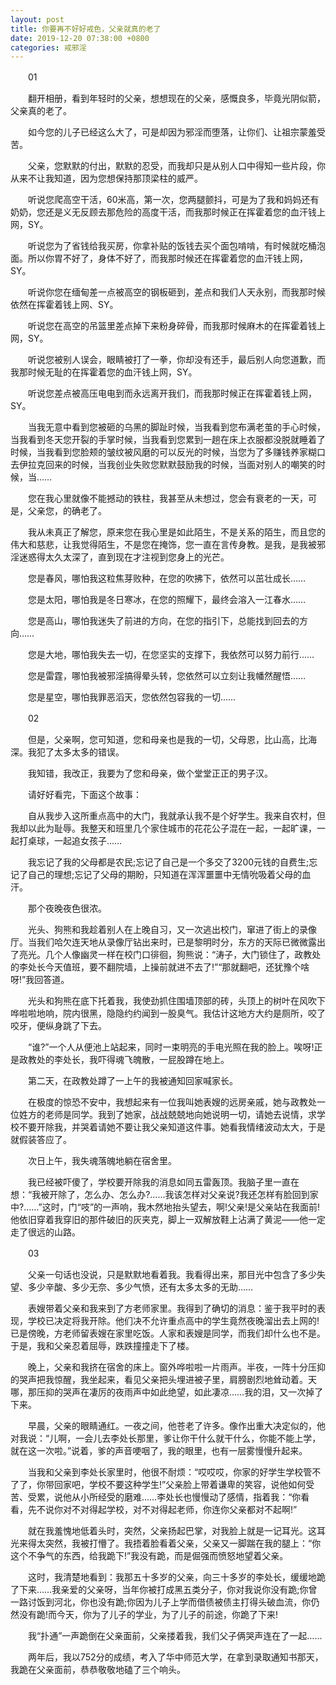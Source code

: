 ```yaml
---
layout: post
title: 你要再不好好戒色，父亲就真的老了
date: 2019-12-20 07:38:00 +0800
categories: 戒邪淫
---
```


　　01
　　翻开相册，看到年轻时的父亲，想想现在的父亲，感慨良多，毕竟光阴似箭，父亲真的老了。
　　如今您的儿子已经这么大了，可是却因为邪淫而堕落，让你们、让祖宗蒙羞受苦。
　　父亲，您默默的付出，默默的忍受，而我却只是从别人口中得知一些片段，你从来不让我知道，因为您想保持那顶梁柱的威严。
　　听说您爬高空干活，60米高，第一次，您两腿颤抖，可是为了我和妈妈还有奶奶，您还是义无反顾去那危险的高度干活，而我那时候正在挥霍着您的血汗钱上网，SY。
　　听说您为了省钱给我买房，你拿补贴的饭钱去买个面包啃啃，有时候就吃桶泡面。所以你胃不好了，身体不好了，而我那时候还在挥霍着您的血汗钱上网，SY。
　　听说你您在缅甸差一点被高空的钢板砸到，差点和我们人天永别，而我那时候依然在挥霍着钱上网、SY。
　　听说您在高空的吊篮里差点掉下来粉身碎骨，而我那时候麻木的在挥霍着钱上网，SY。
　　听说您被别人误会，眼睛被打了一拳，你却没有还手，最后别人向您道歉，而我那时候无耻的在挥霍着您的血汗钱上网，SY。
　　听说您差点被高压电电到而永远离开我们，而我那时候正在挥霍着钱上网，SY。
　　当我无意中看到您被砸的乌黑的脚趾时候，当我看到您布满老茧的手心时候，当我看到冬天您开裂的手掌时候，当我看到您累到一趟在床上衣服都没脱就睡着了时候，当我看到您脸颊的皱纹被风磨的可以反光的时候，当您为了多赚钱养家糊口去伊拉克回来的时候，当我创业失败您默默鼓励我的时候，当面对别人的嘲笑的时候，当……
　　您在我心里就像不能撼动的铁柱，我甚至从未想过，您会有衰老的一天，可是，父亲您，的确老了。
　　我从未真正了解您，原来您在我心里是如此陌生，不是关系的陌生，而且您的伟大和慈悲，让我觉得陌生，不是您在掩饰，您一直在言传身教。是我，是我被邪淫迷惑得太久太深了，直到现在才注视到您身上的光芒。
　　您是春风，哪怕我这粒焦芽败种，在您的吹拂下，依然可以茁壮成长……
　　您是太阳，哪怕我是冬日寒冰，在您的照耀下，最终会溶入一江春水……
　　您是高山，哪怕我迷失了前进的方向，在您的指引下，总能找到回去的方向……
　　您是大地，哪怕我失去一切，在您坚实的支撑下，我依然可以努力前行……
　　您是雷霆，哪怕我被邪淫搞得晕头转，您依然可以立刻让我幡然醒悟……
　　您是星空，哪怕我罪恶滔天，您依然包容我的一切……
　　02
　　但是，父亲啊，您可知道，您和母亲也是我的一切，父母恩，比山高，比海深。我犯了太多太多的错误。
　　我知错，我改正，我要为了您和母亲，做个堂堂正正的男子汉。
　　请好好看完，下面这个故事：
　　自从我步入这所重点高中的大门，我就承认我不是个好学生。我来自农村，但我却以此为耻辱。我整天和班里几个家住城市的花花公子混在一起，一起旷课，一起打桌球，一起追女孩子……
　　我忘记了我的父母都是农民;忘记了自己是一个多交了3200元钱的自费生;忘记了自己的理想;忘记了父母的期盼，只知道在浑浑噩噩中无情吮吸着父母的血汗。
　　那个夜晚夜色很浓。
　　光头、狗熊和我趁着别人在上晚自习，又一次逃出校门，窜进了街上的录像厅。当我们哈欠连天地从录像厅钻出来时，已是黎明时分，东方的天际已微微露出了亮光。几个人像幽灵一样在校门口徘徊，狗熊说：“涛子，大门锁住了，政教处的李处长今天值班，要不翻院墙，上操前就进不去了!”“那就翻吧，还犹豫个啥呀!”我回答道。
　　光头和狗熊在底下托着我，我使劲抓住围墙顶部的砖，头顶上的树叶在风吹下哗啦啦地响，院内很黑，隐隐约约闻到一股臭气。我估计这地方大约是厕所，咬了咬牙，便纵身跳了下去。
　　“谁?”一个人从便池上站起来，同时一束明亮的手电光照在我的脸上。唉呀!正是政教处的李处长，我吓得魂飞魄散，一屁股蹲在地上。
　　第二天，在政教处蹲了一上午的我被通知回家喊家长。
　　在极度的惊恐不安中，我想起来有一位我叫她表嫂的远房亲戚，她与政教处一位姓方的老师是同学。我到了她家，战战兢兢地向她说明一切，请她去说情，求学校不要开除我，并哭着请她不要让我父亲知道这件事。她看我情绪波动太大，于是就假装答应了。
　　次日上午，我失魂落魄地躺在宿舍里。
　　我已经被吓傻了，学校要开除我的消息如同五雷轰顶。我脑子里一直在想：“我被开除了，怎么办、怎么办?……我该怎样对父亲说?我还怎样有脸回到家中?……”这时，门“吱”的一声响，我木然地抬头望去，啊!父亲!是父亲站在我面前!他依旧穿着我穿旧的那件破旧的灰夹克，脚上一双解放鞋上沾满了黄泥——他一定走了很远的山路。
　　03
　　父亲一句话也没说，只是默默地看着我。我看得出来，那目光中包含了多少失望、多少辛酸、多少无奈、多少气愤，还有太多太多的无助……
　　表嫂带着父亲和我来到了方老师家里。我得到了确切的消息：鉴于我平时的表现，学校已决定将我开除。他们决不允许重点高中的学生竟然夜晚溜出去上网的!已是傍晚，方老师留表嫂在家里吃饭。人家和表嫂是同学，而我们却什么也不是。于是，我和父亲忍着屈辱，跌跌撞撞走下了楼。
　　晚上，父亲和我挤在宿舍的床上。窗外哗啦啦一片雨声。半夜，一阵十分压抑的哭声把我惊醒，我坐起来，看见父亲把头埋进被子里，肩膀剧烈地耸动着。天哪，那压抑的哭声在凄厉的夜雨声中如此绝望，如此凄凉……我的泪，又一次掉了下来。
　　早晨，父亲的眼睛通红。一夜之间，他苍老了许多。像作出重大决定似的，他对我说：“儿啊，一会儿去李处长那里，爹让你干什么就干什么，你能不能上学，就在这一次啦。”说着，爹的声音哽咽了，我的眼里，也有一层雾慢慢升起来。
　　当我和父亲到李处长家里时，他很不耐烦：“哎哎哎，你家的好学生学校管不了了，你带回家吧，学校不要这种学生!”父亲脸上带着谦卑的笑容，说他如何受苦、受累，说他从小所经受的磨难……李处长也慢慢动了感情，指着我：“你看看，先不说你对不对得起学校，对不对得起老师，你连你父亲都对不起啊!”
　　就在我羞愧地低着头时，突然，父亲扬起巴掌，对我脸上就是一记耳光。这耳光来得太突然，我被打懵了。我捂着脸看着父亲，父亲又一脚踹在我的腿上：“你这个不争气的东西，给我跪下!”我没有跪，而是倔强而愤怒地望着父亲。
　　这时，我清楚地看到：我那五十多岁的父亲，向三十多岁的李处长，缓缓地跪了下来……我亲爱的父亲呀，当年你被打成黑五类分子，你对我说你没有跪;你曾一路讨饭到河北，你也没有跪;你因为儿子上学而借债被债主打得头破血流，你仍然没有跪!而今天，你为了儿子的学业，为了儿子的前途，你跪了下来!
　　我“扑通”一声跪倒在父亲面前，父亲搂着我，我们父子俩哭声连在了一起……
　　两年后，我以752分的成绩，考入了华中师范大学，在拿到录取通知书那天，我跪在父亲面前，恭恭敬敬地磕了三个响头。